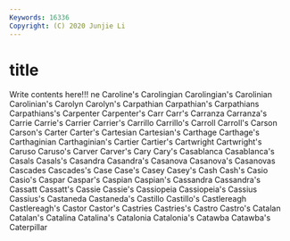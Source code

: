 ```yaml
---
Keywords: 16336
Copyright: (C) 2020 Junjie Li
---
```


# title

Write contents here!!!
ne
Caroline's 
Carolingian 
Carolingian's 
Carolinian 
Carolinian's 
Carolyn 
Carolyn's 
Carpathian 
Carpathian's 
Carpathians
Carpathians's 
Carpenter 
Carpenter's 
Carr 
Carr's 
Carranza 
Carranza's 
Carrie 
Carrie's 
Carrier
Carrier's 
Carrillo 
Carrillo's 
Carroll 
Carroll's 
Carson 
Carson's 
Carter 
Carter's 
Cartesian
Cartesian's 
Carthage 
Carthage's 
Carthaginian 
Carthaginian's 
Cartier 
Cartier's 
Cartwright 
Cartwright's 
Caruso
Caruso's 
Carver 
Carver's 
Cary 
Cary's 
Casablanca 
Casablanca's 
Casals 
Casals's 
Casandra
Casandra's 
Casanova 
Casanova's 
Casanovas 
Cascades 
Cascades's 
Case 
Case's 
Casey 
Casey's
Cash 
Cash's 
Casio 
Casio's 
Caspar 
Caspar's 
Caspian 
Caspian's 
Cassandra 
Cassandra's
Cassatt 
Cassatt's 
Cassie 
Cassie's 
Cassiopeia 
Cassiopeia's 
Cassius 
Cassius's 
Castaneda 
Castaneda's
Castillo 
Castillo's 
Castlereagh 
Castlereagh's 
Castor 
Castor's 
Castries 
Castries's 
Castro 
Castro's
Catalan 
Catalan's 
Catalina 
Catalina's 
Catalonia 
Catalonia's 
Catawba 
Catawba's 
Caterpillar 
